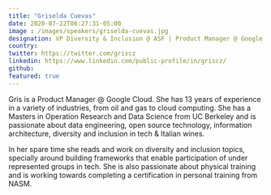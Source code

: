 ```yaml
---
title: "Griselda Cuevas"
date: 2020-07-22T06:27:31-05:00
image : /images/speakers/griselda-cuevas.jpg
designation: VP Diversity & Inclusion @ ASF | Product Manager @ Google Cloud 
country: 
twitter: https://twitter.com/griscz
linkedin: https://www.linkedin.com/public-profile/in/griscz/
github: 
featured: true
---
```


Gris is a Product Manager @ Google Cloud. She has 13 years of experience in a variety of industries, from oil and gas to cloud computing. She has a Masters in Operation Research and Data Science from UC Berkeley and is passionate about data engineering, open source technology, information architecture, diversity and inclusion in tech & Italian wines.

In her spare time she reads and work on diversity and inclusion topics, specially around building frameworks that enable participation of under represented groups in tech. She is also passionate about physical training and is working towards completing a certification in personal training from NASM.